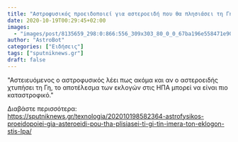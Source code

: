 ```yaml
---
title: "Αστροφυσικός προειδοποιεί για αστεροειδή που θα πλησιάσει τη Γη την ημέρα των εκλογών στις ΗΠΑ"
date: 2020-10-19T00:29:45+02:00
images:
  - "images/post/8135659_298:0:866:556_309x303_80_0_0_67ba196e558471e9093a1f9bc04f228b.jpg"
author: "AstroBot"
categories: ["Ειδήσεις"]
tags: ["sputniknews.gr"]
draft: false
---
```


"Αστειευόμενος ο αστροφυσικός λέει πως ακόμα και αν ο αστεροειδής χτυπήσει τη Γη, το αποτέλεσμα των εκλογών στις ΗΠΑ μπορεί να είναι πιο καταστροφικό."

Διαβάστε περισσότερα: https://sputniknews.gr/texnologia/202010198582364-astrofysikos-proeidopoiei-gia-asteroeidi-pou-tha-plisiasei-ti-gi-tin-imera-ton-eklogon-stis-Ipa/
